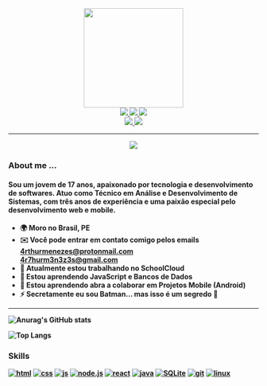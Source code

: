 
<div style="display: flex; align-items: center; justify-content: center;">
    <img style="width: 200px;" src="https://github.com/ArthurPMenezes/ArthurPMenezes/assets/149070143/234b2eb1-3725-4db2-a599-aa13ba0f3b68" />
</div>

<div style="display: flex; align-items: center; justify-content: center;"><b>
    <a href="mailto:4rthurmenezes@protonmail.com">
        <img src="https://img.shields.io/badge/ProtonMail-8B89CC?style=for-the-badge&logo=protonmail&logoColor=white" />
    </a>
    <a href="https://t.me/+pBEzGtrw28EyMDkx">
        <img src="https://img.shields.io/badge/Telegram-2CA5E0?style=for-the-badge&logo=telegram&logoColor=white" />
    </a>
    <a href="https://www.instagram.com/ath_mnz_/">
        <img src="https://img.shields.io/badge/Instagram-E4405F?style=for-the-badge&logo=instagram&logoColor=white" />
    </a>
</div>

<div style="display: flex; align-items: center; justify-content: center;"><b>
    <a href="www.linkedin.com/in/arthur-menezes-">
        <img src="https://img.shields.io/badge/LinkedIn-0077B5?style=for-the-badge&logo=linkedin&logoColor=white" />
    </a>
    <a href ="mailton:4r7hurm3n3z3s@gmail.com">
        <img src="	https://img.shields.io/badge/Gmail-D14836?style=for-the-badge&logo=gmail&logoColor=white" />
    </a>
</div>
<hr>

<div style="display: flex; align-items: center; justify-content: center;">
    <img src="https://github.com/ArthurPMenezes/ArthurPMenezes/assets/149070143/70a14b0d-f572-4eb9-9277-51fb0ba34089" />
</div>

### About me ...
####  Sou um jovem de 17 anos, apaixonado por tecnologia e desenvolvimento de softwares. Atuo como Técnico em Análise e Desenvolvimento de Sistemas, com três anos de experiência e uma paixão especial pelo desenvolvimento web e mobile.

 * 🌍 Moro no Brasil, PE 
 * ✉️ Você pode entrar em contato comigo pelos emails<br>
 4rthurmenezes@protonmail.com<br>
 4r7hurm3n3z3s@gmail.com
 * 🚀 Atualmente estou trabalhando no SchoolCloud
 * 🧠 Estou aprendendo JavaScript e Bancos de Dados 
 * 🤝 Estou aprendendo abra a colaborar em Projetos Mobile (Android) 
 * ⚡ Secretamente eu sou Batman... mas isso é um segredo 🤫 

<hr>

 ![Anurag's GitHub stats](https://github-readme-stats.vercel.app/api?username=ArthurPMenezes&show_icons=true&theme=midnight-purple)

![Top Langs](https://github-readme-stats.vercel.app/api/top-langs/?username=-org&theme=midnight-purple)

 ### Skills

 [![html](https://img.shields.io/badge/HTML5-E34F26?style=for-the-badge&logo=html5&logoColor=white)](https://developer.mozilla.org/en-US/docs/Web/CSS)
 [![css](https://img.shields.io/badge/CSS3-1572B6?style=for-the-badge&logo=css3&logoColor=white)](https://%20www.w3.org/TR/CSS/#css)
 [![js](https://img.shields.io/badge/JavaScript-F7DF1E?style=for-the-badge&logo=javascript&logoColor=black)](https://developer.mozilla.org/en-US/docs/Web/JavaScript)
 [![node.js](	https://img.shields.io/badge/Node.js-43853D?style=for-the-badge&logo=node.js&logoColor=white)](https://nodejs.org/en/about)
[![react](https://img.shields.io/badge/React_Native-20232A?style=for-the-badge&logo=react&logoColor=61DAFB)](https://reactjs.org/)
 [![java](https://img.shields.io/badge/Java-ED8B00?style=for-the-badge&logo=openjdk&logoColor=white)](https://www.oracle.com/java/)
[![SQLite](https://img.shields.io/badge/SQLite-07405E?style=for-the-badge&logo=sqlite&logoColor=white)](https://www.sqlite.org/index.html)
[![git](https://img.shields.io/badge/GIT-E44C30?style=for-the-badge&logo=git&logoColor=white)](https://git-scm.com/)
[![linux](https://img.shields.io/badge/Linux-FCC624?style=for-the-badge&logo=linux&logoColor=black)](https://www.linux.org/)
